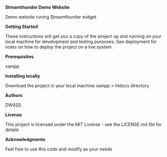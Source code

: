 **Streamthunder Demo Website**  

Demo website runing Streamthunder widget

**Getting Started** 

These instructions will get you a copy of the project up and running on your local machine for development and testing purposes. See deployment for notes on how to deploy the project on a live system.

**Prerequisites** 

xampp

**Installing locally**  

Download the project in your local machine xampp > htdocs directory
 
**Authors** 

DW4SS
 
**License** 

This project is licensed under the MIT License - see the LICENSE.md file for details

**Acknowledgments**  

Feel free to use this code and modify as your needs

